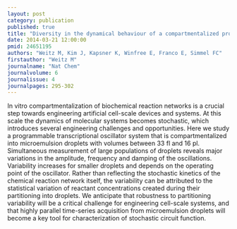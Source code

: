 ```yaml
---
layout: post
category: publication
published: true
title: "Diversity in the dynamical behaviour of a compartmentalized programmable biochemical oscillator."
date: 2014-03-21 12:00:00
pmid: 24651195
authors: "Weitz M, Kim J, Kapsner K, Winfree E, Franco E, Simmel FC"
firstauthor: "Weitz M"
journalname: "Nat Chem"
journalvolume: 6
journalissue: 4
journalpages: 295-302
---
```


In vitro compartmentalization of biochemical reaction networks is a crucial step towards engineering artificial cell-scale devices and systems. At this scale the dynamics of molecular systems becomes stochastic, which introduces several engineering challenges and opportunities. Here we study a programmable transcriptional oscillator system that is compartmentalized into microemulsion droplets with volumes between 33 fl and 16 pl. Simultaneous measurement of large populations of droplets reveals major variations in the amplitude, frequency and damping of the oscillations. Variability increases for smaller droplets and depends on the operating point of the oscillator. Rather than reflecting the stochastic kinetics of the chemical reaction network itself, the variability can be attributed to the statistical variation of reactant concentrations created during their partitioning into droplets. We anticipate that robustness to partitioning variability will be a critical challenge for engineering cell-scale systems, and that highly parallel time-series acquisition from microemulsion droplets will become a key tool for characterization of stochastic circuit function.


